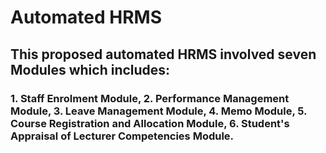 # Automated HRMS

## This proposed automated HRMS involved seven Modules which includes:

### 1. Staff Enrolment Module, 2. Performance Management Module, 3. Leave Management Module, 4. Memo Module, 5. Course Registration and Allocation Module, 6. Student's Appraisal of Lecturer Competencies Module.